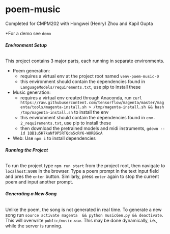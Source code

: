 # poem-music

Completed for CMPM202 with Hongwei (Henry) Zhou and Kapil Gupta

*For a demo see `demo`

###### **Environment Setup**

This project contains 3 major parts, each running in separate
environments.

- Poem generation:
    - requires a virtual env at the project root named
    `venv-poem-music-0`
    - this environment should contain the dependencies found in
    `LanguageModels/requirements.txt`, use pip to install these
- Music generation:
    - requires a virtual env created through Anaconda, run
    `curl https://raw.githubusercontent.com/tensorflow/magenta/master/magenta/tools/magenta-install.sh >
     /tmp/magenta-install.sh && bash /tmp/magenta-install.sh` to
     install the env
    - this environment should contain the dependencies found in
    `env-2_requirements.txt`, use pip to install these
    - then download the pretrained models and midi instruments, 
    `gdown --id 1QB1u5H7kaNf9P5RTQda5cRY6-WORBGcA`
- Web: Use `npm i` to install dependencies

###### **Running the Project**

To run the project type `npm run start` from the project root,
then navigate to `localhost:8080` in the browser. Type a poem
prompt in the text input field and pres the `enter` button.
Similarly, press `enter` again to stop the current poem and
input another prompt.

###### **Generating a New Song**

Unlike the poem, the song is not generated in real time. To
generate a new song run `source activate magenta 
&& python musicGen.py && deactivate`. This will overwrite
`public/music.wav`. This may be done dynamically, i.e., while the
server is running.
